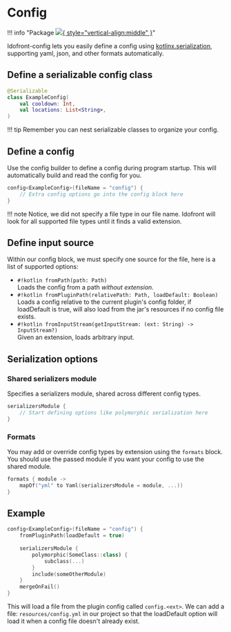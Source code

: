 # Config 
!!! info "Package [![](https://img.shields.io/maven-metadata/v?label=idofront-config&metadataUrl=https://repo.mineinabyss.com/releases/com/mineinabyss/idofront-config/maven-metadata.xml){ style="vertical-align:middle" }](https://repo.mineinabyss.com/#/releases/com/mineinabyss/idofront-config)"

Idofront-config lets you easily define a config using [kotlinx.serialization](https://github.com/Kotlin/kotlinx.serialization), supporting yaml, json, and other formats automatically.

## Define a serializable config class

```kotlin
@Serializable
class ExampleConfig(
    val cooldown: Int,
    val locations: List<String>,
)
```

!!! tip
    Remember you can nest serializable classes to organize your config.

## Define a config

Use the config builder to define a config during program startup. This will automatically build and read the config for you.

```kotlin
config<ExampleConfig>(fileName = "config") {
    // Extra config options go into the config block here
}
```

!!! note
    Notice, we did not specify a file type in our file name. Idofront will look for all supported file types until it finds a valid extension.

## Define input source

Within our config block, we must specify one source for the file, here is a list of supported options:

- `#!kotlin fromPath(path: Path)`<br> Loads the config from a path *without extension*.
- `#!kotlin fromPluginPath(relativePath: Path, loadDefault: Boolean)`<br> Loads a config relative to the current plugin's config folder, if loadDefault is true, will also load from the jar's resources if no config file exists.
- `#!kotlin fromInputStream(getInputStream: (ext: String) -> InputStream?)`<br> Given an extension, loads arbitrary input.

## Serialization options

### Shared serializers module

Specifies a serializers module, shared across different config types.

```kotlin
serializersModule {
    // Start defining options like polymorphic serialization here
}
```

### Formats

You may add or override config types by extension using the `formats` block. You should use the passed module if you want your config to use the shared module.

```kotlin
formats { module ->
    mapOf("yml" to Yaml(serializersModule = module, ...))
}
```

[//]: # (### Default configs)

[//]: # ()
[//]: # (- `#!kotlin default&#40;ext: String, config: YourConfig /*optional*/&#41;&#41;`<br> If the config file does not exist, will save a config using the serializer for `ext`. If `config` isn't specified, will try to use the class' default constructor.)

## Example

```kotlin
config<ExampleConfig>(fileName = "config") {
    fromPluginPath(loadDefault = true)
    
    serializersModule {
        polymorphic(SomeClass::class) {
            subclass(...)
        }
        include(someOtherModule)
    }
    mergeOnFail()
}
```

This will load a file from the plugin config called `config.<ext>`. We can add a file: `resources/config.yml` in our project so that the loadDefault option will load it when a config file doesn't already exist.
